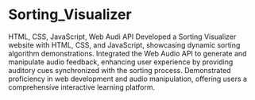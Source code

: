 # Sorting_Visualizer
HTML, CSS, JavaScript, Web Audi API 
Developed a Sorting Visualizer website with HTML, CSS, and JavaScript, showcasing dynamic sorting 
algorithm demonstrations. 
Integrated the Web Audio API to generate and manipulate audio feedback, enhancing user experience by 
providing auditory cues synchronized with the sorting process. 
Demonstrated proficiency in web development and audio manipulation, offering users a comprehensive 
interactive learning platform. 

